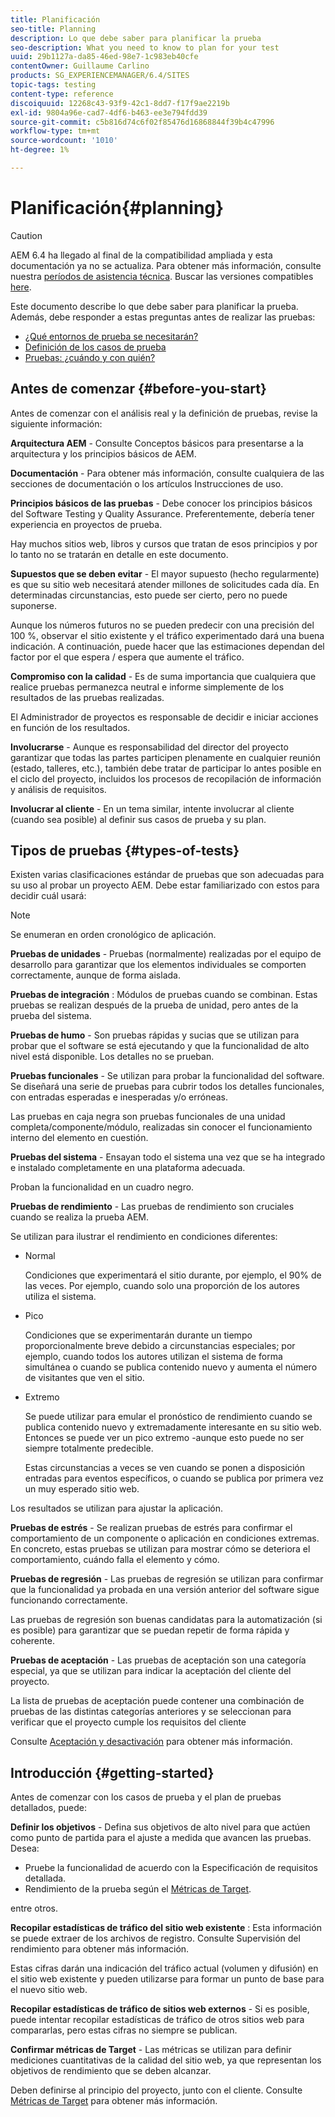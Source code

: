 ```yaml
---
title: Planificación
seo-title: Planning
description: Lo que debe saber para planificar la prueba
seo-description: What you need to know to plan for your test
uuid: 29b1127a-da85-46ed-98e7-1c983eb40cfe
contentOwner: Guillaume Carlino
products: SG_EXPERIENCEMANAGER/6.4/SITES
topic-tags: testing
content-type: reference
discoiquuid: 12268c43-93f9-42c1-8dd7-f17f9ae2219b
exl-id: 9804a96e-cad7-4df6-b463-ee3e794fdd39
source-git-commit: c5b816d74c6f02f85476d16868844f39b4c47996
workflow-type: tm+mt
source-wordcount: '1010'
ht-degree: 1%

---
```


# Planificación{#planning}

>[!CAUTION]
>
>AEM 6.4 ha llegado al final de la compatibilidad ampliada y esta documentación ya no se actualiza. Para obtener más información, consulte nuestra [períodos de asistencia técnica](https://helpx.adobe.com/es/support/programs/eol-matrix.html). Buscar las versiones compatibles [here](https://experienceleague.adobe.com/docs/).

Este documento describe lo que debe saber para planificar la prueba. Además, debe responder a estas preguntas antes de realizar las pruebas:

* [¿Qué entornos de prueba se necesitarán?](/help/sites-developing/test-environments.md)
* [Definición de los casos de prueba](/help/sites-developing/test-cases.md)
* [Pruebas: ¿cuándo y con quién?](/help/sites-developing/when-who.md)

## Antes de comenzar {#before-you-start}

Antes de comenzar con el análisis real y la definición de pruebas, revise la siguiente información:

**Arquitectura AEM** - Consulte Conceptos básicos para presentarse a la arquitectura y los principios básicos de AEM.

**Documentación** - Para obtener más información, consulte cualquiera de las secciones de documentación o los artículos Instrucciones de uso.

**Principios básicos de las pruebas** - Debe conocer los principios básicos del Software Testing y Quality Assurance. Preferentemente, debería tener experiencia en proyectos de prueba.

Hay muchos sitios web, libros y cursos que tratan de esos principios y por lo tanto no se tratarán en detalle en este documento.

**Supuestos que se deben evitar** - El mayor supuesto (hecho regularmente) es que su sitio web necesitará atender millones de solicitudes cada día. En determinadas circunstancias, esto puede ser cierto, pero no puede suponerse.

Aunque los números futuros no se pueden predecir con una precisión del 100 %, observar el sitio existente y el tráfico experimentado dará una buena indicación. A continuación, puede hacer que las estimaciones dependan del factor por el que espera / espera que aumente el tráfico.

**Compromiso con la calidad** - Es de suma importancia que cualquiera que realice pruebas permanezca neutral e informe simplemente de los resultados de las pruebas realizadas.

El Administrador de proyectos es responsable de decidir e iniciar acciones en función de los resultados.

**Involucrarse** - Aunque es responsabilidad del director del proyecto garantizar que todas las partes participen plenamente en cualquier reunión (estado, talleres, etc.), también debe tratar de participar lo antes posible en el ciclo del proyecto, incluidos los procesos de recopilación de información y análisis de requisitos.

**Involucrar al cliente** - En un tema similar, intente involucrar al cliente (cuando sea posible) al definir sus casos de prueba y su plan.

## Tipos de pruebas {#types-of-tests}

Existen varias clasificaciones estándar de pruebas que son adecuadas para su uso al probar un proyecto AEM. Debe estar familiarizado con estos para decidir cuál usará:

>[!NOTE]
>
>Se enumeran en orden cronológico de aplicación.

**Pruebas de unidades** - Pruebas (normalmente) realizadas por el equipo de desarrollo para garantizar que los elementos individuales se comporten correctamente, aunque de forma aislada.

**Pruebas de integración** : Módulos de pruebas cuando se combinan. Estas pruebas se realizan después de la prueba de unidad, pero antes de la prueba del sistema.

**Pruebas de humo** - Son pruebas rápidas y sucias que se utilizan para probar que el software se está ejecutando y que la funcionalidad de alto nivel está disponible. Los detalles no se prueban.

**Pruebas funcionales** - Se utilizan para probar la funcionalidad del software. Se diseñará una serie de pruebas para cubrir todos los detalles funcionales, con entradas esperadas e inesperadas y/o erróneas.

Las pruebas en caja negra son pruebas funcionales de una unidad completa/componente/módulo, realizadas sin conocer el funcionamiento interno del elemento en cuestión.

**Pruebas del sistema** - Ensayan todo el sistema una vez que se ha integrado e instalado completamente en una plataforma adecuada.

Proban la funcionalidad en un cuadro negro.

**Pruebas de rendimiento** - Las pruebas de rendimiento son cruciales cuando se realiza la prueba AEM.

Se utilizan para ilustrar el rendimiento en condiciones diferentes:

* Normal

   Condiciones que experimentará el sitio durante, por ejemplo, el 90% de las veces. Por ejemplo, cuando solo una proporción de los autores utiliza el sistema.

* Pico

   Condiciones que se experimentarán durante un tiempo proporcionalmente breve debido a circunstancias especiales; por ejemplo, cuando todos los autores utilizan el sistema de forma simultánea o cuando se publica contenido nuevo y aumenta el número de visitantes que ven el sitio.

* Extremo

   Se puede utilizar para emular el pronóstico de rendimiento cuando se publica contenido nuevo y extremadamente interesante en su sitio web. Entonces se puede ver un pico extremo -aunque esto puede no ser siempre totalmente predecible.

   Estas circunstancias a veces se ven cuando se ponen a disposición entradas para eventos específicos, o cuando se publica por primera vez un muy esperado sitio web.

Los resultados se utilizan para ajustar la aplicación.

**Pruebas de estrés** - Se realizan pruebas de estrés para confirmar el comportamiento de un componente o aplicación en condiciones extremas. En concreto, estas pruebas se utilizan para mostrar cómo se deteriora el comportamiento, cuándo falla el elemento y cómo.

**Pruebas de regresión** - Las pruebas de regresión se utilizan para confirmar que la funcionalidad ya probada en una versión anterior del software sigue funcionando correctamente.

Las pruebas de regresión son buenas candidatas para la automatización (si es posible) para garantizar que se puedan repetir de forma rápida y coherente.

**Pruebas de aceptación** - Las pruebas de aceptación son una categoría especial, ya que se utilizan para indicar la aceptación del cliente del proyecto.

La lista de pruebas de aceptación puede contener una combinación de pruebas de las distintas categorías anteriores y se seleccionan para verificar que el proyecto cumple los requisitos del cliente

Consulte [Aceptación y desactivación](/help/sites-developing/acceptance-signoff.md) para obtener más información.

## Introducción {#getting-started}

Antes de comenzar con los casos de prueba y el plan de pruebas detallados, puede:

**Definir los objetivos** - Defina sus objetivos de alto nivel para que actúen como punto de partida para el ajuste a medida que avancen las pruebas. Desea:

* Pruebe la funcionalidad de acuerdo con la Especificación de requisitos detallada.
* Rendimiento de la prueba según el [Métricas de Target](/help/managing/best-practices-further-reference.md#key-performance-indicators-and-target-metrics).

entre otros.

**Recopilar estadísticas de tráfico del sitio web existente** : Esta información se puede extraer de los archivos de registro. Consulte Supervisión del rendimiento para obtener más información.

Estas cifras darán una indicación del tráfico actual (volumen y difusión) en el sitio web existente y pueden utilizarse para formar un punto de base para el nuevo sitio web.

**Recopilar estadísticas de tráfico de sitios web externos** - Si es posible, puede intentar recopilar estadísticas de tráfico de otros sitios web para compararlas, pero estas cifras no siempre se publican.

**Confirmar métricas de Target** - Las métricas se utilizan para definir mediciones cuantitativas de la calidad del sitio web, ya que representan los objetivos de rendimiento que se deben alcanzar.

Deben definirse al principio del proyecto, junto con el cliente. Consulte [Métricas de Target](/help/sites-developing/planning.md) para obtener más información.

